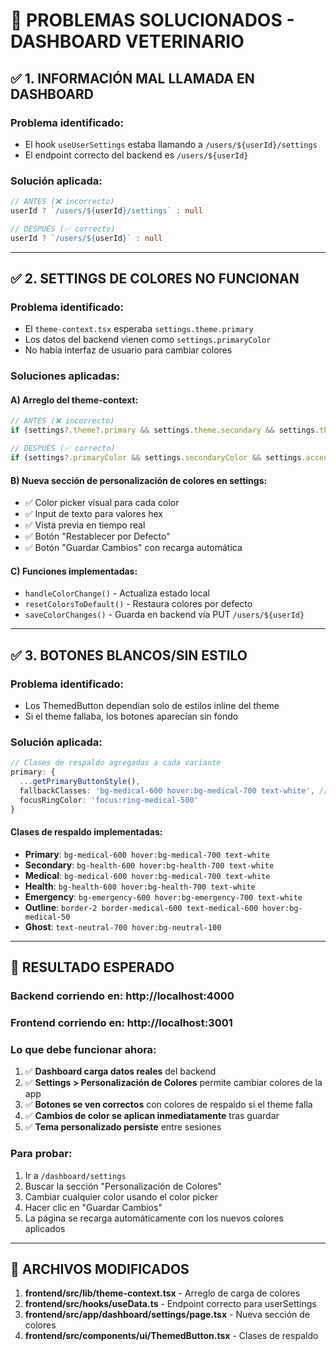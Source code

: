 # 🔧 PROBLEMAS SOLUCIONADOS - DASHBOARD VETERINARIO

## ✅ **1. INFORMACIÓN MAL LLAMADA EN DASHBOARD**

### Problema identificado:
- El hook `useUserSettings` estaba llamando a `/users/${userId}/settings` 
- El endpoint correcto del backend es `/users/${userId}`

### Solución aplicada:
```typescript
// ANTES (❌ incorrecto)
userId ? `/users/${userId}/settings` : null

// DESPUÉS (✅ correcto)  
userId ? `/users/${userId}` : null
```

---

## ✅ **2. SETTINGS DE COLORES NO FUNCIONAN**

### Problema identificado:
- El `theme-context.tsx` esperaba `settings.theme.primary`
- Los datos del backend vienen como `settings.primaryColor`
- No había interfaz de usuario para cambiar colores

### Soluciones aplicadas:

#### A) Arreglo del theme-context:
```typescript
// ANTES (❌ incorrecto)
if (settings?.theme?.primary && settings.theme.secondary && settings.theme.accent)

// DESPUÉS (✅ correcto)
if (settings?.primaryColor && settings.secondaryColor && settings.accentColor)
```

#### B) Nueva sección de personalización de colores en settings:
- ✅ Color picker visual para cada color
- ✅ Input de texto para valores hex
- ✅ Vista previa en tiempo real
- ✅ Botón "Restablecer por Defecto"
- ✅ Botón "Guardar Cambios" con recarga automática

#### C) Funciones implementadas:
- `handleColorChange()` - Actualiza estado local
- `resetColorsToDefault()` - Restaura colores por defecto
- `saveColorChanges()` - Guarda en backend vía PUT `/users/${userId}`

---

## ✅ **3. BOTONES BLANCOS/SIN ESTILO**

### Problema identificado:
- Los ThemedButton dependían solo de estilos inline del theme
- Si el theme fallaba, los botones aparecían sin fondo

### Solución aplicada:
```typescript
// Clases de respaldo agregadas a cada variante
primary: {
  ...getPrimaryButtonStyle(),
  fallbackClasses: 'bg-medical-600 hover:bg-medical-700 text-white', // ← NUEVO
  focusRingColor: 'focus:ring-medical-500'
}
```

#### Clases de respaldo implementadas:
- **Primary**: `bg-medical-600 hover:bg-medical-700 text-white`
- **Secondary**: `bg-health-600 hover:bg-health-700 text-white`
- **Medical**: `bg-medical-600 hover:bg-medical-700 text-white`
- **Health**: `bg-health-600 hover:bg-health-700 text-white`
- **Emergency**: `bg-emergency-600 hover:bg-emergency-700 text-white`
- **Outline**: `border-2 border-medical-600 text-medical-600 hover:bg-medical-50`
- **Ghost**: `text-neutral-700 hover:bg-neutral-100`

---

## 🎯 **RESULTADO ESPERADO**

### Backend corriendo en: http://localhost:4000
### Frontend corriendo en: http://localhost:3001

### Lo que debe funcionar ahora:
1. ✅ **Dashboard carga datos reales** del backend
2. ✅ **Settings > Personalización de Colores** permite cambiar colores de la app
3. ✅ **Botones se ven correctos** con colores de respaldo si el theme falla
4. ✅ **Cambios de color se aplican inmediatamente** tras guardar
5. ✅ **Tema personalizado persiste** entre sesiones

### Para probar:
1. Ir a `/dashboard/settings`
2. Buscar la sección "Personalización de Colores"
3. Cambiar cualquier color usando el color picker
4. Hacer clic en "Guardar Cambios"
5. La página se recarga automáticamente con los nuevos colores aplicados

---

## 📝 **ARCHIVOS MODIFICADOS**

1. **frontend/src/lib/theme-context.tsx** - Arreglo de carga de colores
2. **frontend/src/hooks/useData.ts** - Endpoint correcto para userSettings
3. **frontend/src/app/dashboard/settings/page.tsx** - Nueva sección de colores
4. **frontend/src/components/ui/ThemedButton.tsx** - Clases de respaldo